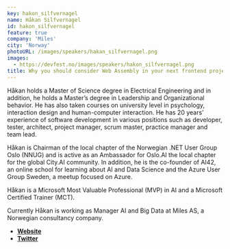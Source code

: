 ```yaml
---
key: hakon_silfvernagel
name: Håkan Silfvernagel
id: hakon_silfvernagel
feature: true
company: 'Miles'
city: 'Norway'
photoURL: /images/speakers/hakan_silfvernagel.png
images:
  - https://devfest.no/images/speakers/hakon_silfvernagel.png
title: Why you should consider Web Assembly in your next frontend project
---
```


Håkan holds a Master of Science degree in Electrical Engineering and in addition, he holds a Master’s degree in Leadership and Organizational behavior. He has also taken courses on university level in psychology, interaction design and human-computer interaction. He has 20 years’ experience of software development in various positions such as developer, tester, architect, project manager, scrum master, practice manager and team lead. 

Håkan is Chairman of the local chapter of the Norwegian .NET User Group Oslo (NNUG) and is active as an Ambassador for Oslo.AI the local chapter for the global City.AI community. In addition, he is the co-founder of AI42, an online school for learning about AI and Data Science and the Azure User Group Sweden, a meetup focused on Azure.

Håkan is a Microsoft Most Valuable Professional (MVP) in AI and a Microsoft Certified Trainer (MCT). 

Currently Håkan is working as Manager AI and Big Data at Miles AS, a Norwegian consultancy company.


* **[Website](https://sessionize.com/hakan-silfvernagel/)**
* **[Twitter](https://twitter.com/agrevlis)**
